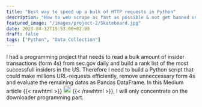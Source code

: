 ```yaml
---
title: "Best way to speed up a bulk of HTTP requests in Python"
description: "How to web scrape as fast as possible & not get banned using Asyncio?"
featured_image: "/images/project-2/Skateboard.jpg"
date: 2023-04-12T15:53:00+02:00
draft: false
tags: ["Python", "Data Collection"]
---
```


I had a programming project that needs to read a bulk amount of insider transactions (form 4s) from sec.gov daily and build a rank list of the most successfull insiders in the US. Therefore I need to build a Python script that could make millions URL-requests efficiently, remove unneccessary form 4s and evaluate the remaining datas as Pandas DataFrame. In this Medium article {{< rawhtml >}} 
  <a href="https://gunardi-dashboard.herokuapp.com" target="_blank"><img src="/images/siteimages/link_icon.png" style="width:20px;height:20px;"></a>
{{< /rawhtml >}}, I will only concentrate on the downloader programming part.
